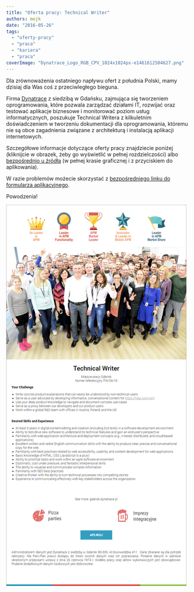 ```yaml
---
title: "Oferta pracy: Technical Writer"
authors: mojk
date: "2016-05-26"
tags:
  - "oferty-pracy"
  - "praca"
  - "kariera"
  - "praca"
coverImage: "Dynatrace_Logo_RGB_CPV_1024x1024px-e1461612504627.png"
---
```


Dla zrównoważenia ostatniego napływu ofert z południa Polski, mamy dzisiaj dla
Was coś z przeciwległego bieguna.

<!--truncate-->

Firma [Dynatrace](http://jobs.dynatrace.pl/) z siedzibą w Gdańsku, zajmująca się
tworzeniem oprogramowania, które pozwala zarządzać działami IT, rozwijać oraz
testować aplikacje biznesowe i monitorować poziom usług informatycznych,
poszukuje Technical Writera z kilkuletnim doświadczeniem w tworzeniu
dokumentacji dla oprogramowania, któremu nie są obce zagadnienia związane z
architekturą i instalacją aplikacji internetowych.

Szczegółowe informacje dotyczące oferty pracy znajdziecie poniżej (kliknijcie w
obrazek, żeby go wyświetlić w pełnej rozdzielczości) albo
[bezpośrednio u źródła](http://skk.erecruiter.pl//Offer.aspx?oid=2362135&cfg=4f56fcfcc87a42858a4007e08be1b9aa)
(w pełnej krasie graficznej i z przyciskiem do aplikowania).

W razie problemów możecie skorzystać z
[bezpośredniego linku do formularza aplikacyjnego](https://system.erecruiter.pl/FormTemplates/RecruitmentForm.aspx?webid=E308E7E2-59D5-4EFC-B5D2-4207AD9E7716&skkcfg=4f56fcfcc87a42858a4007e08be1b9aa&skklocationId=9554).

Powodzenia!

[![tech_writer_dynatrace](images/tech_writer_dynatrace.png)](http://techwriter.pl/wp-content/uploads/2016/04/tech_writer_dynatrace.png)
